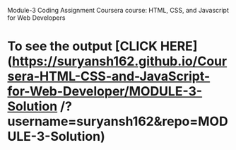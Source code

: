 Module-3 Coding Assignment
Coursera course: HTML, CSS, and Javascript for Web Developers

# To see the output [CLICK HERE](https://suryansh162.github.io/Coursera-HTML-CSS-and-JavaScript-for-Web-Developer/MODULE-3-Solution /?username=suryansh162&repo=MODULE-3-Solution)
